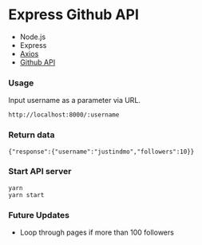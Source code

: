# Express Github API

- Node.js
- Express
- [Axios](https://github.com/axios/axios)
- [Github API](https://developer.github.com/v3/)

### Usage

Input username as a parameter via URL.

```
http://localhost:8000/:username
```

### Return data

```
{"response":{"username":"justindmo","followers":10}}
```

### Start API server

```
yarn
yarn start
```

### Future Updates

- Loop through pages if more than 100 followers
